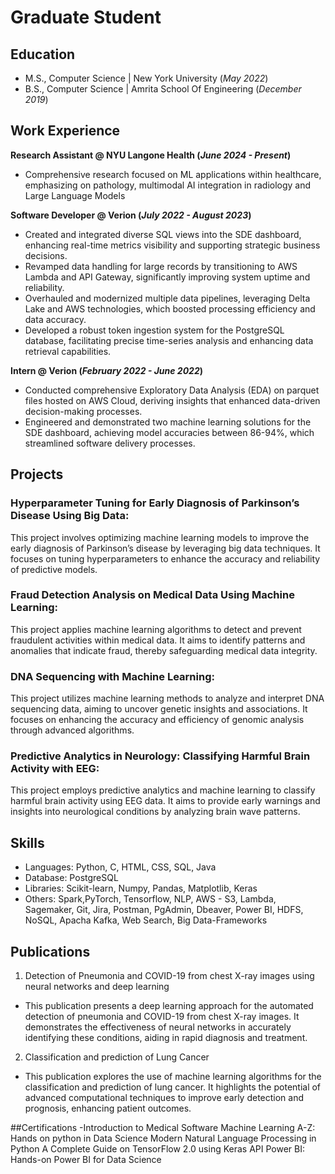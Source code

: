 # Graduate Student 

## Education
- M.S., Computer Science | New York University (_May 2022_)								       		
- B.S., Computer Science	| Amrita School Of Engineering (_December 2019_)	 			        		

## Work Experience
**Research Assistant @ NYU Langone Health (_June 2024 - Present_)**
- Comprehensive research focused on ML applications within healthcare, emphasizing on pathology, multimodal AI integration in radiology and Large Language Models

**Software Developer @ Verion (_July 2022 - August 2023_)**
- Created and integrated diverse SQL views into the SDE dashboard, enhancing real-time metrics visibility and supporting strategic business decisions.
- Revamped data handling for large records by transitioning to AWS Lambda and API Gateway, significantly improving system uptime and reliability.
- Overhauled and modernized multiple data pipelines, leveraging Delta Lake and AWS technologies, which boosted processing efficiency and data accuracy.
- Developed a robust token ingestion system for the PostgreSQL database, facilitating precise time-series analysis and enhancing data retrieval capabilities.

**Intern @ Verion (_February 2022 - June 2022_)**
- Conducted comprehensive Exploratory Data Analysis (EDA) on parquet files hosted on AWS Cloud, deriving insights that enhanced data-driven decision-making processes.
- Engineered and demonstrated two machine learning solutions for the SDE dashboard, achieving model accuracies between 86-94%, which streamlined software delivery processes.

## Projects
### Hyperparameter Tuning for Early Diagnosis of Parkinson’s Disease Using Big Data:
This project involves optimizing machine learning models to improve the early diagnosis of Parkinson’s disease by leveraging big data techniques. It focuses on tuning hyperparameters to enhance the accuracy and reliability of predictive models.

### Fraud Detection Analysis on Medical Data Using Machine Learning:
This project applies machine learning algorithms to detect and prevent fraudulent activities within medical data. It aims to identify patterns and anomalies that indicate fraud, thereby safeguarding medical data integrity.

### DNA Sequencing with Machine Learning:
This project utilizes machine learning methods to analyze and interpret DNA sequencing data, aiming to uncover genetic insights and associations. It focuses on enhancing the accuracy and efficiency of genomic analysis through advanced algorithms.

### Predictive Analytics in Neurology: Classifying Harmful Brain Activity with EEG:
This project employs predictive analytics and machine learning to classify harmful brain activity using EEG data. It aims to provide early warnings and insights into neurological conditions by analyzing brain wave patterns.

## Skills
- Languages: Python, C, HTML, CSS, SQL, Java
- Database: PostgreSQL
- Libraries: Scikit-learn, Numpy, Pandas, Matplotlib, Keras
- Others: Spark,PyTorch, Tensorflow, NLP, AWS - S3, Lambda, Sagemaker, Git, Jira, Postman, PgAdmin, Dbeaver, Power BI, HDFS, NoSQL, Apacha Kafka, Web Search, Big Data-Frameworks

## Publications
1. Detection of Pneumonia and COVID-19 from chest X-ray images using neural networks and deep learning
- This publication presents a deep learning approach for the automated detection of pneumonia and COVID-19 from chest X-ray images. It demonstrates the effectiveness of neural networks     in accurately identifying these conditions, aiding in rapid diagnosis and treatment.
2. Classification and prediction of Lung Cancer
- This publication explores the use of machine learning algorithms for the classification and prediction of lung cancer. It highlights the potential of advanced computational techniques 
  to improve early detection and prognosis, enhancing patient outcomes.

##Certifications 
-Introduction to Medical Software
Machine Learning A-Z: Hands on python in Data Science
Modern Natural Language Processing in Python
A Complete Guide on TensorFlow 2.0 using Keras API
Power BI: Hands-on Power BI for Data Science
